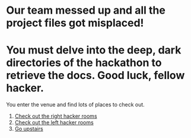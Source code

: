 # Our team messed up and all the project files got misplaced!
# You must delve into the deep, dark directories of the hackathon to retrieve the docs. Good luck, fellow hacker.

You enter the venue and find lots of places to check out.

1. [Check out the right hacker rooms](https://github.com/BellaFa/BellaFa.github.io/tree/adventure-test/Start/Right)
2. [Check out the left hacker rooms](https://github.com/BellaFa/BellaFa.github.io/tree/adventure-test/Start/Left)
3. [Go upstairs](https://github.com/BellaFa/BellaFa.github.io/tree/adventure-test/Start/Upstairs)